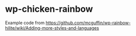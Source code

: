 wp-chicken-rainbow
==================

Example code from https://github.com/mcguffin/wp-rainbow-hilite/wiki/Adding-more-styles-and-languages
